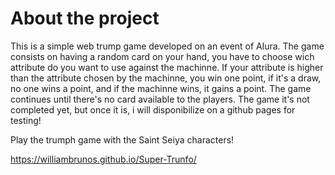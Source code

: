 # About the project
This is a simple web trump game developed on an event of Alura. The game consists on having a random card on your hand, you have to choose wich attribute 
do you want to use against the machinne. If your attribute is higher than the attribute chosen by the machinne, you win one point, if it's a draw, no one
wins a point, and if the machinne wins, it gains a point. The game continues until there's no card available to the players. The game it's not completed yet,
but once it is, i will disponibilize on a github pages for testing!

Play the trumph game with the Saint Seiya characters!

https://williambrunos.github.io/Super-Trunfo/
